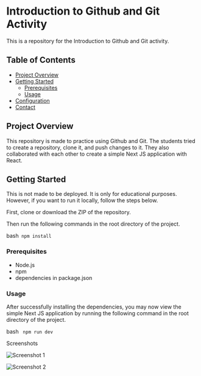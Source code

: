 # Introduction to Github and Git Activity

This is a repository for the Introduction to Github and Git activity. 

## Table of Contents
- [Project Overview](#project-overview)
- [Getting Started](#getting-started)
  - [Prerequisites](#prerequisites)
  - [Usage](#usage)
- [Configuration](#configuration)
- [Contact](#contact)
## Project Overview

This repository is made to practice using Github and Git. The students tried to create a repository, clone it, and push changes to it.
They also collaborated with each other to create a simple Next JS application with React.


## Getting Started

This is not made to be deployed. It is only for educational purposes.
However, if you want to run it locally, follow the steps below.

First, clone or download the ZIP of the repository.

Then run the following commands in the root directory of the project.

bash```
npm install```

### Prerequisites

- Node.js
- npm
- dependencies in package.json


### Usage

 After successfully installing the dependencies, you may now view the simple Next JS application by running the following command in the root directory of the project.

 bash ```
    npm run dev```

 Screenshots

 ![Screenshot 1](/src/images/screenshots1.png)

![Screenshot 2](/src/images/screenshots2.png)
    